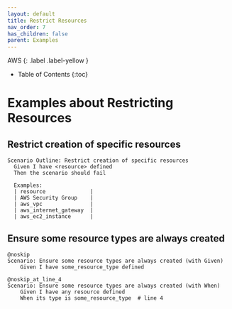 ```yaml
---
layout: default
title: Restrict Resources
nav_order: 7
has_children: false
parent: Examples
---
```


AWS
{: .label .label-yellow } 

* Table of Contents
{:toc}

# Examples about Restricting Resources

## Restrict creation of specific resources
```gherkin
Scenario Outline: Restrict creation of specific resources
  Given I have <resource> defined
  Then the scenario should fail

  Examples:
  | resource              |
  | AWS Security Group    |
  | aws_vpc               |
  | aws_internet_gateway  |
  | aws_ec2_instance      |
```

## Ensure some resource types are always created
```gherkin
@noskip
Scenario: Ensure some resource types are always created (with Given)
	Given I have some_resource_type defined
```

```gherkin
@noskip_at_line_4
Scenario: Ensure some resource types are always created (with When)
	Given I have any resource defined
	When its type is some_resource_type  # line 4
```